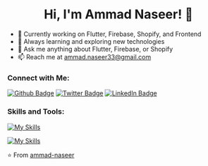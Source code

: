 <div align="center">
  <h1><b>Hi, I'm Ammad Naseer! 👋</b></h1>
</div>



- 🔭 Currently working on Flutter, Firebase, Shopify, and Frontend
- 🌱 Always learning and exploring new technologies
- 💬 Ask me anything about Flutter, Firebase, or Shopify
- 📫 Reach me at [ammad.naseer33@gmail.com](mailto:ammad.naseer33@gmail.com)

### Connect with Me:

[![Github Badge](https://img.shields.io/badge/-ammad--naseer-black?style=flat&logo=github&logoColor=white)](https://github.com/ammad-naseer)
[![Twitter Badge](https://img.shields.io/badge/-YourTwitterHandle-blue?style=flat&logo=twitter&logoColor=white)](YOUR-TWITTER-LINK)
[![LinkedIn Badge](https://img.shields.io/badge/-YourLinkedIn-blue?style=flat&logo=linkedin&logoColor=white)](YOUR-LINKEDIN-LINK)

### Skills and Tools:

[![My Skills](https://skillicons.dev/icons?i=flutter,dart,firebase,github,git)](https://skillicons.dev)

[![My Skills](https://skillicons.dev/icons?i=html,css,javascript,jquery,json)](https://skillicons.dev)


⭐️ From [ammad-naseer](https://github.com/ammad-naseer)


<!--
**Ammad-Naseer/Ammad-Naseer** is a ✨ _special_ ✨ repository because its `README.md` (this file) appears on your GitHub profile.

Here are some ideas to get you started:

- 🔭 I’m currently working on ...
- 🌱 I’m currently learning ...
- 👯 I’m looking to collaborate on ...
- 🤔 I’m looking for help with ...
- 💬 Ask me about ...
- 📫 How to reach me: ...
- 😄 Pronouns: ...
- ⚡ Fun fact: ...
-->
